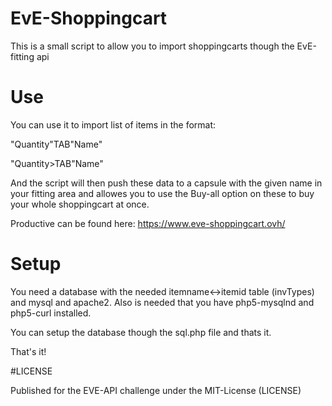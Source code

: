 # EvE-Shoppingcart
This is a small script to allow you to import shoppingcarts though the EvE-fitting api


# Use

You can use it to import list of items in the format:

"Quantity"TAB"Name"

"Quantity>TAB"Name"

And the script will then push these data to a capsule with the given name in your fitting area and allowes you to use the Buy-all option on these to buy your whole shoppingcart at once.

Productive can be found here: https://www.eve-shoppingcart.ovh/

# Setup

You need a database with the needed itemname<->itemid table (invTypes) and mysql and apache2.
Also is needed that you have php5-mysqlnd and php5-curl installed.

You can setup the database though the sql.php file and thats it. 

That's it!

#LICENSE

Published for the EVE-API challenge under the MIT-License (LICENSE)
